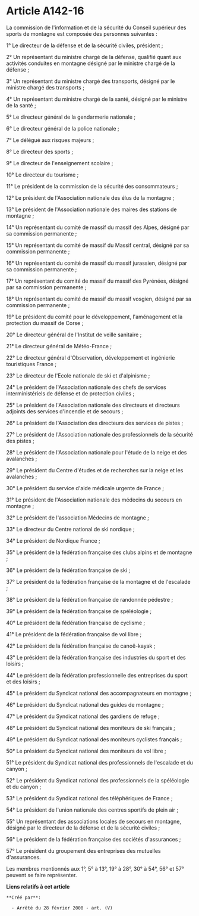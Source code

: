 # Article A142-16

La commission de l'information et de la sécurité du Conseil supérieur des sports de montagne est composée des personnes
suivantes :

1° Le directeur de la défense et de la sécurité civiles, président ;

2° Un représentant du ministre chargé de la défense, qualifié quant aux activités conduites en montagne désigné par le
ministre chargé de la défense ;

3° Un représentant du ministre chargé des transports, désigné par le ministre chargé des transports ;

4° Un représentant du ministre chargé de la santé, désigné par le ministre de la santé ;

5° Le directeur général de la gendarmerie nationale ;

6° Le directeur général de la police nationale ;

7° Le délégué aux risques majeurs ;

8° Le directeur des sports ;

9° Le directeur de l'enseignement scolaire ;

10° Le directeur du tourisme ;

11° Le président de la commission de la sécurité des consommateurs ;

12° Le président de l'Association nationale des élus de la montagne ;

13° Le président de l'Association nationale des maires des stations de montagne ;

14° Un représentant du comité de massif du massif des Alpes, désigné par sa commission permanente ;

15° Un représentant du comité de massif du Massif central, désigné par sa commission permanente ;

16° Un représentant du comité de massif du massif jurassien, désigné par sa commission permanente ;

17° Un représentant du comité de massif du massif des Pyrénées, désigné par sa commission permanente ;

18° Un représentant du comité de massif du massif vosgien, désigné par sa commission permanente ;

19° Le président du comité pour le développement, l'aménagement et la protection du massif de Corse ;

20° Le directeur général de l'Institut de veille sanitaire ;

21° Le directeur général de Météo-France ;

22° Le directeur général d'Observation, développement et ingénierie touristiques France ;

23° Le directeur de l'Ecole nationale de ski et d'alpinisme ;

24° Le président de l'Association nationale des chefs de services interministériels de défense et de protection civiles ;

25° Le président de l'Association nationale des directeurs et directeurs adjoints des services d'incendie et de secours ;

26° Le président de l'Association des directeurs des services de pistes ;

27° Le président de l'Association nationale des professionnels de la sécurité des pistes ;

28° Le président de l'Association nationale pour l'étude de la neige et des avalanches ;

29° Le président du Centre d'études et de recherches sur la neige et les avalanches ;

30° Le président du service d'aide médicale urgente de France ;

31° Le président de l'Association nationale des médecins du secours en montagne ;

32° Le président de l'association Médecins de montagne ;

33° Le directeur du Centre national de ski nordique ;

34° Le président de Nordique France ;

35° Le président de la fédération française des clubs alpins et de montagne ;

36° Le président de la fédération française de ski ;

37° Le président de la fédération française de la montagne et de l'escalade ;

38° Le président de la fédération française de randonnée pédestre ;

39° Le président de la fédération française de spéléologie ;

40° Le président de la fédération française de cyclisme ;

41° Le président de la fédération française de vol libre ;

42° Le président de la fédération française de canoë-kayak ;

43° Le président de la fédération française des industries du sport et des loisirs ;

44° Le président de la fédération professionnelle des entreprises du sport et des loisirs ;

45° Le président du Syndicat national des accompagnateurs en montagne ;

46° Le président du Syndicat national des guides de montagne ;

47° Le président du Syndicat national des gardiens de refuge ;

48° Le président du Syndicat national des moniteurs de ski français ;

49° Le président du Syndicat national des moniteurs cyclistes français ;

50° Le président du Syndicat national des moniteurs de vol libre ;

51° Le président du Syndicat national des professionnels de l'escalade et du canyon ;

52° Le président du Syndicat national des professionnels de la spéléologie et du canyon ;

53° Le président du Syndicat national des téléphériques de France ;

54° Le président de l'union nationale des centres sportifs de plein air ;

55° Un représentant des associations locales de secours en montagne, désigné par le directeur de la défense et de la sécurité
civiles ;

56° Le président de la fédération française des sociétés d'assurances ;

57° Le président du groupement des entreprises des mutuelles d'assurances.

Les membres mentionnés aux 1°, 5° à 13°, 19° à 28°, 30° à 54°, 56° et 57° peuvent se faire représenter.

**Liens relatifs à cet article**

	**Créé par**:

	  - Arrêté du 28 février 2008 - art. (V)
